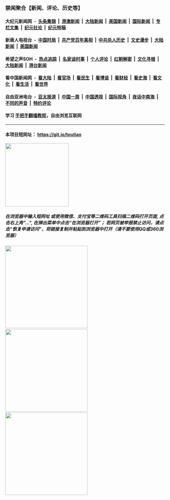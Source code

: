 ### 禁闻聚合【新闻、评论、历史等】

#### 大纪元新闻网 &nbsp;-&nbsp; [头条集锦](indexes/E头条集锦.md?t=03101802) &nbsp;|&nbsp; [港澳新闻](indexes/E港澳新闻.md?t=03101802)  &nbsp;|&nbsp; [大陆新闻](indexes/E大陆新闻.md?t=03101802) &nbsp;|&nbsp; [美国新闻](indexes/E美国新闻.md?t=03101802) &nbsp;|&nbsp; [国际新闻](indexes/E国际新闻.md?t=03101802) &nbsp;|&nbsp; [专栏文集](indexes/E专栏文集.md?t=03101802) &nbsp;|&nbsp; [纪元社论](indexes/E纪元社论.md?t=03101802) &nbsp;|&nbsp; [纪元特稿](indexes/E纪元特稿.md?t=03101802) 

#### 新唐人电视台 &nbsp;-&nbsp; [中国时局](indexes/N中国时局.md?t=03101802) &nbsp;|&nbsp; [共产党百年真相](indexes/N共产党百年真相.md?t=03101802) &nbsp;|&nbsp; [中共杀人历史](indexes/N中共杀人历史.md?t=03101802) &nbsp;|&nbsp; [文史漫步](indexes/N文史漫步.md?t=03101802) &nbsp;|&nbsp; [大陆新闻](indexes/N大陆新闻.md?t=03101802) &nbsp;|&nbsp; [美国新闻](indexes/N美国新闻.md?t=03101802)

#### 希望之声SOH &nbsp;-&nbsp; [热点追踪](indexes/H热点追踪.md?t=03101802) &nbsp;|&nbsp; [名家谈时事](indexes/H名家谈时事.md?t=03101802) &nbsp;|&nbsp; [个人评论](indexes/H个人评论.md?t=03101802)  &nbsp;|&nbsp; [红朝解密](indexes/H红朝解密.md?t=03101802) &nbsp;|&nbsp; [文化寻根](indexes/H文化寻根.md?t=03101802) &nbsp;|&nbsp; [大陆新闻](indexes/H大陆新闻.md?t=03101802) &nbsp;|&nbsp; [港台新闻](indexes/H港台新闻.md?t=03101802)

#### 看中国新闻网 &nbsp;-&nbsp; [看大陆](indexes/S看大陆.md?t=03101802) &nbsp;|&nbsp; [看官场](indexes/S看官场.md?t=03101802) &nbsp;|&nbsp; [看民生](indexes/S看民生.md?t=03101802)  &nbsp;|&nbsp; [看博谈](indexes/S看博谈.md?t=03101802) &nbsp;|&nbsp; [看财经](indexes/S看财经.md?t=03101802) &nbsp;|&nbsp; [看史海](indexes/S看史海.md?t=03101802) &nbsp;|&nbsp; [看文化](indexes/S看文化.md?t=03101802) &nbsp;|&nbsp; [看生活](indexes/S看生活.md?t=03101802) &nbsp;|&nbsp; [看世界](indexes/S看世界.md?t=03101802)

#### 自由亚洲电台 &nbsp;-&nbsp; [亚太报道](indexes/R亚太报道.md?t=03101802) &nbsp;|&nbsp; [中国一周](indexes/R中国一周.md?t=03101802) &nbsp;|&nbsp; [中国透视](indexes/R中国透视.md?t=03101802)  &nbsp;|&nbsp; [国际视角](indexes/R国际视角.md?t=03101802) &nbsp;|&nbsp; [夜话中南海](indexes/R夜话中南海.md?t=03101802) &nbsp;|&nbsp; [不同的声音](indexes/R不同的声音.md?t=03101802) &nbsp;|&nbsp; [特约评论](indexes/R特约评论.md?t=03101802)

#### 学习 [手把手翻墙教程](https://github.com/gfw-breaker/guides/wiki)，自由浏览互联网

----

#### 本项目短网址： https://git.io/toutiao
<img src="https://raw.githubusercontent.com/gfw-breaker/banned-news/master/scripts/img/qr.png" width="200px"/>  

##### 在浏览器中输入短网址 或使用微信、支付宝等二维码工具扫描二维码打开页面, 点击右上角"...", 在弹出菜单中点击“在浏览器打开”； 若网页被举报禁止访问，请点击“恢复申请访问”，将链接复制并粘贴到浏览器中打开（请不要使用QQ或360浏览器）

<img src="https://raw.githubusercontent.com/gfw-breaker/banned-news/master/scripts/img/1.png" width="260px"/> &nbsp; <img src="https://raw.githubusercontent.com/gfw-breaker/banned-news/master/scripts/img/2.png" width="260px"/> &nbsp; <img src="https://raw.githubusercontent.com/gfw-breaker/banned-news/master/scripts/img/3.png" width="260px"/>
